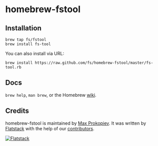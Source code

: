homebrew-fstool
===============

Installation
---

```shell
brew tap fs/fstool
brew install fs-tool
```

You can also install via URL:

```
brew install https://raw.github.com/fs/homebrew-fstool/master/fs-tool.rb
```

Docs
----

`brew help`, `man brew`, or the Homebrew [wiki](http://wiki.github.com/mxcl/homebrew).

Credits
-------

homebrew-fstool is maintained by [Max Prokopiev](http://github.com/juggler).
It was written by [Flatstack](http://www.flatstack.com) with the help of our
[contributors](http://github.com/fs/homebrew-fstool/contributors).


[![Flatstack](http://www.flatstack.com/assets/images/logo.png)](http://www.flatstack.com)

